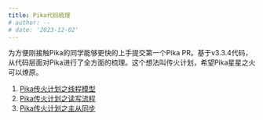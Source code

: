 ```yaml
---
title: Pika代码梳理
# author: --
# date: '2023-12-02'
---
```

为方便刚接触Pika的同学能够更快的上手提交第一个Pika PR。基于v3.3.4代码，从代码层面对Pika进行了全方面的梳理。这个想法叫传火计划，希望Pika星星之火可以燎原。

1. [Pika传火计划之线程模型](https://whoiami.github.io/PIKA_THREAD_MODEL)
2. [Pika传火计划之读写流程](https://whoiami.github.io/PIKA_DATA_PATH)
3. [Pika传火计划之主从同步](https://whoiami.github.io/PIKA_SYNC)